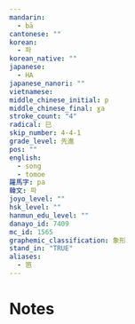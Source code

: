 ```yaml
---
mandarin:
  - bā
cantonese: ""
korean:
  - 파
korean_native: ""
japanese:
  - HA
japanese_nanori: ""
vietnamese:
middle_chinese_initial: p
middle_chinese_final: ɣa
stroke_count: "4"
radical: 已
skip_number: 4-4-1
grade_level: 先進
pos: ""
english:
  - song
  - tomoe
羅馬字: pa
韓文: 파
joyo_level: ""
hsk_level: ""
hanmun_edu_level: ""
danayo_id: 7409
mc_id: 1565
graphemic_classification: 象形
stand_in: "TRUE"
aliases:
  - 笆
---
```


# Notes
